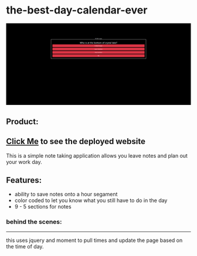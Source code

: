 # the-best-day-calendar-ever

![snapShot](https://github.com/Lax-Walrus/the-big-quiztime-project-hw/blob/main/photos/screenShot%20of%20deployment.png?raw=true)

## Product:

## [Click Me](https://lax-walrus.github.io/the-best-day-calendar-ever/) to see the deployed website

This is a simple note taking application allows you leave notes and plan out your work day.

## Features:

- ability to save notes onto a hour segament
- color coded to let you know what you still have to do in the day
- 9 - 5 sections for notes

### behind the scenes:

---

this uses jquery and moment to pull times and update the page based on the time of day.
